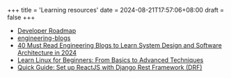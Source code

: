 +++
title = 'Learning resources'
date = 2024-08-21T17:57:06+08:00
draft = false
+++

- [Developer Roadmap](https://roadmap.sh/)
- [engineering-blogs](https://github.com/kilimchoi/engineering-blogs)
- [40 Must Read Engineering Blogs to Learn System Design and Software Architecture in 2024](https://medium.com/javarevisited/40-must-read-engineering-blogs-to-learn-system-design-and-software-architecture-in-2024-aaa7c4f71ee6)
- [Learn Linux for Beginners: From Basics to Advanced Techniques](https://www.freecodecamp.org/news/learn-linux-for-beginners-book-basic-to-advanced/)
- [Quick Guide: Set up ReactJS with Django Rest Framework (DRF)](https://awstip.com/quick-guide-set-up-reactjs-with-django-rest-framework-drf-5fba18a04877)